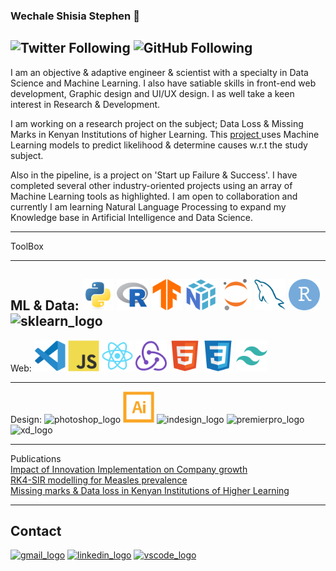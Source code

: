 ### Wechale Shisia Stephen 👋



![Twitter Following](https://img.shields.io/twitter/follow/wessware?label=Twitter%20Activity&style=social)
![GitHub Following](https://img.shields.io/github/stars/wessware/missing_marks_prediction_analysis?label=Starred&style=social)
---
I am an objective & adaptive engineer & scientist with a specialty in Data Science and Machine Learning. I also have satiable skills in front-end web development, Graphic design and UI/UX design. I as well take a keen interest in Research & Development.

I am working on a research project on the subject; Data Loss & Missing Marks in Kenyan Institutions of higher Learning. This <a href='https://github.com/users/wessware/projects/1'> project </a> uses Machine Learning models to predict likelihood & determine causes w.r.t the study subject. 

Also in the pipeline, is a project on 'Start up Failure & Success'. I have completed several other industry-oriented projects using an array of Machine Learning tools as highlighted. I am open to collaboration and currently I am learning Natural Language Processing to expand my Knowledge base in Artificial Intelligence and Data Science. 

----
ToolBox

---
ML & Data:
<img src='https://github.com/devicons/devicon/blob/master/icons/python/python-original.svg' alt='python_logo' width='50' height='50'/>
<img src='https://github.com/devicons/devicon/blob/master/icons/r/r-original.svg' alt='R_logo' width='50' height='50'/>
<img src='https://github.com/devicons/devicon/blob/master/icons/tensorflow/tensorflow-original.svg' alt='tensorflow_logo' width='50' height='50'/>
<img src='https://github.com/devicons/devicon/blob/master/icons/numpy/numpy-original.svg' alt='numpy_logo' width='50' height='50'/>
<img src='https://github.com/devicons/devicon/blob/master/icons/jupyter/jupyter-original.svg' alt='jupyter_logo' width='50' height='50'/>
<img src='https://github.com/devicons/devicon/blob/master/icons/mysql/mysql-original.svg' alt='mysql_logo' width='50' height='50'/>
<img src='https://github.com/devicons/devicon/blob/master/icons/rstudio/rstudio-original.svg' alt='rstudio_logo' width='50' height='50'/>
<img src='https://seeklogo.com/images/S/scikit-learn-logo-8766D07E2E-seeklogo.com.png' alt='sklearn_logo' width='50' height='50'/>
---
Web:
<img src='https://github.com/devicons/devicon/blob/master/icons/vscode/vscode-original.svg' alt='vscode_logo' width='50' height='50'/>
<img src='https://github.com/devicons/devicon/blob/master/icons/javascript/javascript-original.svg' alt='javascript_logo' width='50' height='50'/>
<img src='https://github.com/devicons/devicon/blob/master/icons/react/react-original.svg' alt='react_logo' width='50' height='50'/>
<img src='https://github.com/devicons/devicon/blob/master/icons/redux/redux-original.svg' alt='redux_logo' width='50' height='50'/>
<img src='https://github.com/devicons/devicon/blob/master/icons/html5/html5-original.svg' alt='html_logo' width='50' height='50'/>
<img src='https://github.com/devicons/devicon/blob/master/icons/css3/css3-original.svg' alt='css3_logo' width='50' height='50'/>
<img src='https://github.com/devicons/devicon/blob/master/icons/tailwindcss/tailwindcss-plain.svg' alt='tailwind_logo' width='50' height='50'/>

---
Design:
<img src='https://cdn.worldvectorlogo.com/logos/photoshop-cc-4.svg' alt='photoshop_logo' width='50' height='50'/>
<img src='https://github.com/devicons/devicon/blob/master/icons/illustrator/illustrator-line.svg' alt='illustrator_logo' width='50' height='50'/>
<img src='https://cdn.worldvectorlogo.com/logos/indesign-cc.svg' alt='indesign_logo' width='50' height='50'/>
<img src='https://cdn.worldvectorlogo.com/logos/premiere-cc.svg' alt='premierpro_logo' width='50' height='50'/>
<img src='https://cdn.worldvectorlogo.com/logos/adobe-xd.svg' alt='xd_logo' width='50' height='50'/>

---
Publications <br/>
<a href="https://docs.google.com/document/d/1OYqgqBsTFdXl1JGN1sqDF0qFummyt-go4FyyuF4IyxE/edit?usp=sharing" target='_blank'>Impact of Innovation Implementation on Company growth </a> <br/>
<a href="https://docs.google.com/document/d/1dWqLL2eO3ptYt5SLcna_y7dovCgVY-c-VgUvJSVY5jc/edit?usp=sharing" target='_blank'>RK4-SIR modelling for Measles prevalence</a> <br/>
<a href="">Missing marks & Data loss in Kenyan Institutions of Higher Learning</a>

---
Contact
---
<a href='mailto:stevensheasier@gmail.com' target='_blank'><img src='https://cdn.worldvectorlogo.com/logos/official-gmail-icon-2020-.svg' alt='gmail_logo' width='25' height='25'/></a>
<a href='https://www.linkedin.com/in/stephen-shisia-105924450/' target='_blank'><img src='https://cdn.worldvectorlogo.com/logos/linkedin-icon-2.svg' alt='linkedin_logo' width='25' height='25'/></a>
<a href='https://wa.me/79972433' target='_blank'><img src='https://cdn.worldvectorlogo.com/logos/whatsapp-symbol.svg' alt='vscode_logo' width='25' height='25'/></a>
















